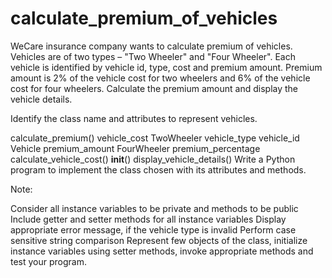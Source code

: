 # calculate_premium_of_vehicles
WeCare insurance company wants to calculate premium of vehicles.
Vehicles are of two types – "Two Wheeler" and "Four Wheeler". Each vehicle is identified by vehicle id, type, cost and premium amount.
Premium amount is 2% of the vehicle cost for two wheelers and 6% of the vehicle cost for four wheelers. Calculate the premium amount and display the vehicle details.

Identify the class name and attributes to represent vehicles. 

calculate_premium()
vehicle_cost
TwoWheeler
vehicle_type
vehicle_id
Vehicle
premium_amount
FourWheeler
premium_percentage
calculate_vehicle_cost()
__init__()
display_vehicle_details()
Write a Python program to implement the class chosen with its attributes and methods.

Note:

Consider all instance variables to be private and methods to be public
Include getter and setter methods for all instance variables
Display appropriate error message, if the vehicle type is invalid
Perform case sensitive string comparison
Represent few objects of the class, initialize instance variables using setter methods, invoke appropriate methods and test your program.

